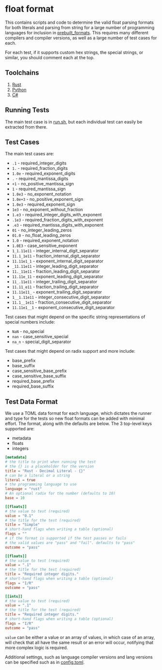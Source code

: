 # float format

This contains scripts and code to determine the valid float parsing formats for both literals and parsing from string for a large number of programming languages for inclusion in [prebuilt_formats](https://github.com/Alexhuszagh/rust-lexical/blob/main/lexical-util/src/prebuilt_formats.rs). This requires many different compilers and compiler versions, as well as a large number of test cases for each.

For each test, if it supports custom hex strings, the special strings, or similar, you should comment each at the top.

## Toolchains

1. [Rust](https://rustup.rs/)
2. [Python](https://www.python.org/downloads/)
3. [C#](https://dotnet.microsoft.com/en-us/download)

## Running Tests

The main test case is in [run.sh](/scripts/run.sh), but each individual test can easily be extracted from there.

## Test Cases

The main test cases are:
- `.1` - required_integer_digits
- `1.` - required_fraction_digits
- `1.0e` - required_exponent_digits
- `.` - required_mantissa_digits
- `+1` - no_positive_mantissa_sign
- `1` - required_mantissa_sign
- `1.0e3` - no_exponent_notation
- `1.0e+3` - no_positive_exponent_sign
- `1.0e3` - required_exponent_sign
- `1e3` - no_exponent_without_fraction
- `1.e3` - required_integer_digits_with_exponent
- `.1e3` - required_fraction_digits_with_exponent
- `.e3` - required_mantissa_digits_with_exponent
- `01` - no_integer_leading_zeros
- `01.0` - no_float_leading_zeros
- `1.0` - required_exponent_notation
- `1.0E3` - case_sensitive_exponent
- `1_1.11e11` - integer_internal_digit_separator
- `11.1_1e11` - fraction_internal_digit_separator
- `11.11e1_1` - exponent_internal_digit_separator
- `_11.11e11` - integer_leading_digit_separator
- `11._11e11` - fraction_leading_digit_separator
- `11.11e_11` - exponent_leading_digit_separator
- `11_.11e11` - integer_trailing_digit_separator
- `11.11_e11` - fraction_trailing_digit_separator
- `11.11e11_` - exponent_trailing_digit_separator
- `1__1.11e11` - integer_consecutive_digit_separator
- `11.1__1e11` - fraction_consecutive_digit_separator
- `11.11e1__1` - exponent_consecutive_digit_separator

Test cases that might depend on the specific string representations of special numbers include:
- `NaN` - no_special
- `nan` - case_sensitive_special
- `na_n` - special_digit_separator

Test cases that might depend on radix support and more include:
- base_prefix
- base_suffix
- case_sensitive_base_prefix
- case_sensitive_base_suffix
- required_base_prefix
- required_base_suffix

## Test Data Format

We use a TOML data format for each language, which dictates the runner and type for the tests so new float formats can be added with minimal effort. The format, along with the defaults are below. The 3 top-level keys supported are:
- metadata
- floats
- integers

```toml
[metadata]
# the title to print when running the test
# the {} is a placeholder for the version
title = "Rust - Decimal Literal - {}"
# can be a literal or a string
literal = true
# the programming language to use
language = "rust"
# An optional radix for the number (defaults to 10)
base = 10

[[floats]]
# the value to test (required)
value = "0.1"
# the title for the test (required)
title = "Simple"
# short-hand flags when writing a table (optional)
flags = ""
# if the format is supported if the test passes or fails
# the valid values are "pass" and "fail". defaults to "pass"
outcome = "pass"

[[floats]]
# the value to test (required)
value = ".1"
# the title for the test (required)
title = "Required integer digits."
# short-hand flags when writing a table (optional)
flags = "I/R"
outcome = "pass"

[[ints]]
# the value to test (required)
value = ".1"
# the title for the test (required)
title = "Required integer digits."
# short-hand flags when writing a table (optional)
flags = "I/R"
outcome = "pass"
```

`value` can be either a value or an array of values, in which case of an array, will check that all have the same result or an error will occur, notifying that more complex logic is required.

Additional settings, such as language compiler versions and lang versions can be specified such as in [config.toml](/config.toml).
